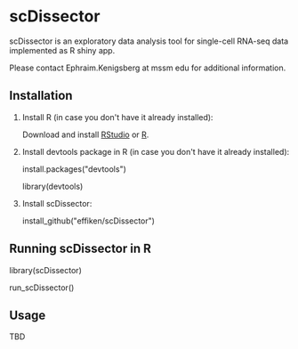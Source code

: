# scDissector
scDissector is an exploratory data analysis tool for single-cell RNA-seq data implemented as R shiny app.

Please contact Ephraim.Kenigsberg at mssm edu for additional information.

## Installation

1.  Install R (in case you don't have it already installed):

    Download and install [RStudio](https://www.rstudio.com/) or [R](https://cran.r-project.org/).
    
2.  Install devtools package in R (in case you don't have it already installed):

    install.packages("devtools")
    
    library(devtools)
    
3.  Install scDissector:

    install_github("effiken/scDissector")



## Running scDissector in R

library(scDissector)

run_scDissector()

## Usage

TBD
